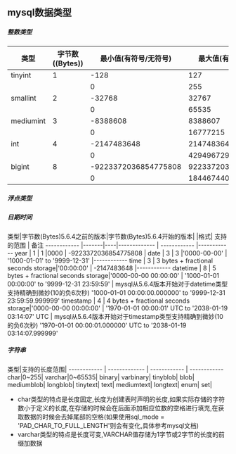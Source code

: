 ## mysql数据类型

##### 整数类型
类型      |字节数((Bytes))| 最小值(有符号/无符号) |最大值(有符号/无符号)
----------| -------------| ------------        | ------------
tinyint   | 1            | -128                 | 127
          |              | 0                   | 255
smallint  | 2            | -32768               | 32767
          |              | 0 	               | 65535
mediumint | 3            | -8388608             | 8388607
          |              | 0                    | 16777215
int       | 4            | -2147483648          | 2147483647
          |              | 0                    | 4294967295
bigint    | 8            | -9223372036854775808 | 9223372036854775807
          |              | 0                    | 18446744073709551615


##### 浮点类型


##### 日期时间
类型|字节数(Bytes)5.6.4之前的版本|字节数(Bytes)5.6.4开始的版本| |格式| 支持的范围 | 备注
------------ |-------|----|------------- | ------------ |------------
year         |    1  |  1                                   |0000                  | -9223372036854775808                                   |
date         |    3  |  3                                   |'0000-00-00'          | '1000-01-01' to '9999-12-31'                           |------------
time         |    3  |  3 bytes + fractional seconds storage|'00:00:00'            | -2147483648                                            |------------
datetime     |    8  |  5 bytes + fractional seconds storage|'0000-00-00 00:00:00' | '1000-01-01 00:00:00' to '9999-12-31 23:59:59'         | mysql从5.6.4版本开始对于datetime类型支持精确到微妙(10的负6次秒) '1000-01-01 00:00:00.000000' to '9999-12-31 23:59:59.999999'
timestamp    |    4  |  4 bytes + fractional seconds storage|'0000-00-00 00:00:00' | '1970-01-01 00:00:01' UTC to '2038-01-19 03:14:07' UTC | mysql从5.6.4版本开始对于timestamp类型支持精确到微妙(10的负6次秒) '1970-01-01 00:00:01.000000' UTC to '2038-01-19 03:14:07.999999'








##### 字符串
类型|支持的长度范围|
------------ | ------------- | ------------ | ------------
char|0~255|
varchar|0~65535|
binary|
varbinary|
tinyblob|
blob|
mediumblob|
longblob|
tinytext|
text|
mediumtext|
longtext|
enum|
set|

- char类型的特点是长度固定,长度为创建表时声明的长度,如果实际存储的字符数小于定义的长度,在存储的时候会在后面添加相应位数的空格进行填充,在获取数据的时候会去掉尾部的空格(如果使用sql_mode = 'PAD_CHAR_TO_FULL_LENGTH'则会有变化,具体参考mysql文档)
- varchar类型的特点是长度可变,VARCHAR值存储为1字节或2字节的长度的前缀加数据





